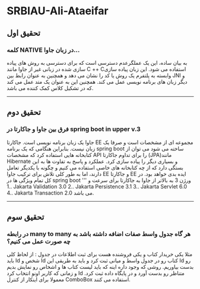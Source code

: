 # SRBIAU-Ali-Ataeifar
 ## **تحقیق اول**
  ### کلمه NATIVE در زبان جاوا...

 به بیان ساده، این یک عملگرعدم دسترسی است که برای دسترسی به روش های پیاده سازی شده در زبانی غیر از جاوا مانند C ++ Cاستفاده می شود.
 این زبان پیاده سازی وابسته به پلتفرم یک روش یا کد را نشان می دهد و همچنین به عنوان رابط بین JNI و دیگر زبان های برنامه نویسی عمل می کند.
 همچنین این به عنوان یک متد عمل می کند که در تشکیل کلاس کمک کننده می باشد.

----------------------------------------------------------------------------------------------------------------------------------------------------------------------
 ## **تحقیق دوم**
 ### فرق بین جاوا و جاکارتا در spring boot in upper v.3
 جاوا یک زبان برنامه نویسی است.
 جاکارتا EE مجموعه ای از مشخصات است و صرفا یک زبان نیست. بنابراین هنگامی که یک برنامه spring boot ساخته می شود می توان از کتابخانه هایی استفاده کرد که مشخصات API را برای تداوم جاکارتا (JPA)مانند Hibernate و بسیاری دیگر را پیاده سازی کرد.
 عملکرد و پاسخ به تفاوت ها به این بستگی دارد که از چه کتابخانه های خاصی استفاده می کنیم و چگونه با یکدیگر تعامل دارند، اما به طور کلی تلاش برای ترکیب جاوا EE و جاکارتا EE ایده بدی خواهد بود. در کل تمام ویژگی ها در spring boot ورژن 3 به بالاتر از جاوا به جاکارتا برای سرعت و
''' 
1.. Jakarta Validation 3.0
2.. Jakarta Persistence 3.1
3.. Jakarta Servlet 6.0
4.. Jakarta Transaction 2.0
می باشد.

-------------------------------------------------------------------------------------------------------------------------------------------------------------------------
## **تحقیق سوم**
### در رابطه many to many هر گاه جدول واسط صفات اضافه داشته باشد به چه صورت عمل می کنیم؟

مثلا یکی خریدار کتاب و یکی فروشنده هست برای ثبت اطلاعات در جدول : از لحاظ کلی باید Id شخص و Id کتاب رو در جدول واسط و میانی ثبت کرد و باید به طریقی این Id رو بدست بیاوریم. روشی که وجود داره اینه که باید لیست کتاب ها و اشخاص رو نمایش بدیم و زمانی که کاربر اونو انتخاب کرد Id متناظر رو بدست آورد و در پایگاه داده ثبت کرد. معمولا برای اینکار از کنترل ComboBox استفاده می کنند.
